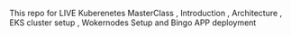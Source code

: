 This repo for LIVE Kuberenetes MasterClass , Introduction , Architecture , EKS cluster setup , Wokernodes Setup and Bingo APP deployment 
